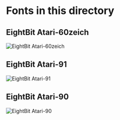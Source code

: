 # Fonts in this directory

## EightBit Atari-60zeich
![EightBit Atari-60zeich](https://github.com/ChoccyHobNob/EightBit-Atari-Fonts/raw/master/0/EightBit%20Atari-60zeich-sample.png)

## EightBit Atari-91
![EightBit Atari-91](https://github.com/ChoccyHobNob/EightBit-Atari-Fonts/raw/master/0/EightBit%20Atari-91-sample.png)

## EightBit Atari-90
![EightBit Atari-90](https://github.com/ChoccyHobNob/EightBit-Atari-Fonts/raw/master/0/EightBit%20Atari-90-sample.png)

